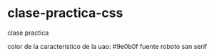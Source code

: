 # clase-practica-css
clase practica

color de la  caracteristico de la uao:  #9e0b0f
fuente roboto san serif
